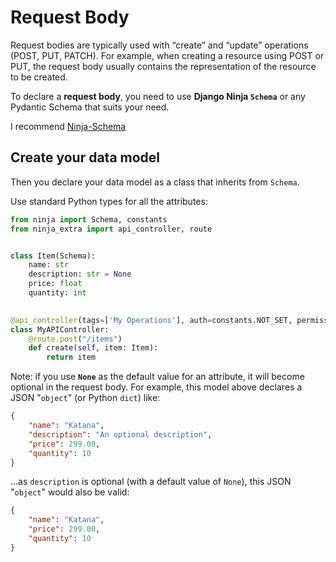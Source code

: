 # **Request Body**

Request bodies are typically used with “create” and “update” operations (POST, PUT, PATCH).
For example, when creating a resource using POST or PUT, the request body usually contains the representation of the resource to be created.

To declare a **request body**, you need to use **Django Ninja `Schema`** or any Pydantic Schema that suits your need.

I recommend [Ninja-Schema](https://pypi.org/project/ninja-schema/)

## **Create your data model**

Then you declare your data model as a class that inherits from `Schema`.

Use standard Python types for all the attributes:

```Python
from ninja import Schema, constants
from ninja_extra import api_controller, route


class Item(Schema):
    name: str
    description: str = None
    price: float
    quantity: int

    
@api_controller(tags=['My Operations'], auth=constants.NOT_SET, permissions=[])
class MyAPIController:
    @route.post("/items")
    def create(self, item: Item):
        return item

```

Note: if you use **`None`** as the default value for an attribute, it will become optional in the request body.
For example, this model above declares a JSON "`object`" (or Python `dict`) like:

```JSON
{
    "name": "Katana",
    "description": "An optional description",
    "price": 299.00,
    "quantity": 10
}
```

...as `description` is optional (with a default value of `None`), this JSON "`object`" would also be valid:

```JSON
{
    "name": "Katana",
    "price": 299.00,
    "quantity": 10
}
```
